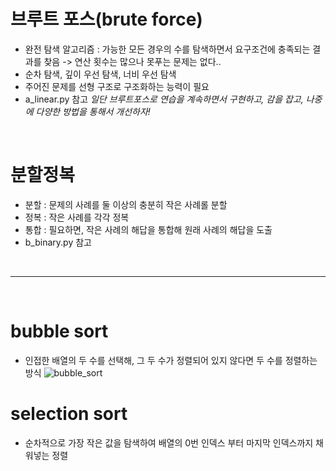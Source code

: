 # 브루트 포스(brute force)
- 완전 탐색 알고리즘 : 가능한 모든 경우의 수를 탐색하면서 요구조건에 충족되는 결과를 찾음 -> 연산 횟수는 많으나 못푸는 문제는 없다..
- 순차 탐색, 깊이 우선 탐색, 너비 우선 탐색
- 주어진 문제를 선형 구조로 구조화하는 능력이 필요
- a_linear.py 참고
*일단 브루트포스로 연습을 계속하면서 구현하고, 감을 잡고, 나중에 다양한 방법을 통해서 개선하자!*

<br>

# 분할정복
- 분할 : 문제의 사례를 둘 이상의 충분히 작은 사례롤 분할
- 정복 : 작은 사례를 각각 정복
- 통합 : 필요하면, 작은 사례의 해답을 통합해 원래 사례의 해답을 도출
- b_binary.py 참고

<br>

---

<br>

# bubble sort
- 인접한 배열의 두 수를 선택해, 그 두 수가 정렬되어 있지 않다면 두 수를 정렬하는 방식
    ![bubble_sort](https://res.cloudinary.com/practicaldev/image/fetch/s--AXL0Lmqr--/c_imagga_scale,f_auto,fl_progressive,h_900,q_auto,w_1600/https://miro.medium.com/max/388/1%2A7QsZkfrRGhAu5yxxeDdzsA.png)

# selection sort
- 순차적으로 가장 작은 값을 탐색하여 배열의 0번 인덱스 부터 마지막 인덱스까지 채워넣는 정렬
